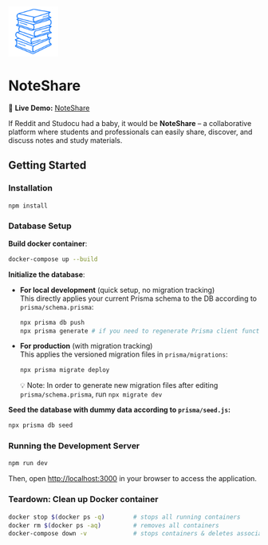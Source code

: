 <img src="public/icon9.png" height="100" width="100"></img>

# NoteShare

🔗 **Live Demo:** [NoteShare](https://sharemynotes.vercel.app)

If Reddit and Studocu had a baby, it would be **NoteShare** – a collaborative platform where students and professionals can easily share, discover, and discuss notes and study materials.

## Getting Started

### Installation

```bash
npm install
```

### Database Setup

**Build docker container**:

```bash
docker-compose up --build
```

**Initialize the database**:

- **For local development** (quick setup, no migration tracking)  
  This directly applies your current Prisma schema to the DB according to `prisma/schema.prisma`:

  ```bash
  npx prisma db push
  npx prisma generate # if you need to regenerate Prisma client functions
  ```

- **For production** (with migration tracking)  
  This applies the versioned migration files in `prisma/migrations`:
  ```bash
  npx prisma migrate deploy
  ```
  💡 Note: In order to generate new migration files after editing `prisma/schema.prisma`, run `npx migrate dev`

**Seed the database with dummy data according to `prisma/seed.js`:**

```bash
npx prisma db seed
```

### Running the Development Server

```bash
npm run dev
```

Then, open [http://localhost:3000](http://localhost:3000) in your browser to access the application.

### Teardown: Clean up Docker container

```bash
docker stop $(docker ps -q)        # stops all running containers
docker rm $(docker ps -aq)         # removes all containers
docker-compose down -v             # stops containers & deletes associated volumes
```
